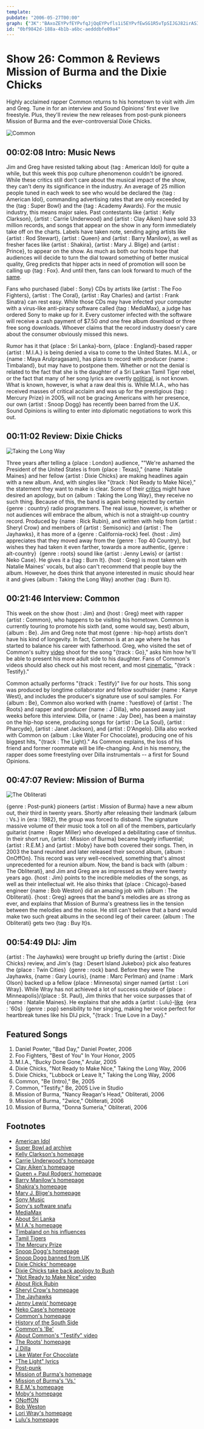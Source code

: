 ```yaml
---
template: 
pubdate: "2006-05-27T00:00"
graph: {"3K":"BAxoZEYPvfEYPvfqJjQqEYPvfls1i5EYPvfEwSG1R5vTpSIJGJ82irASIJGJSIJGJoJrjhBLUeySIJGJ7wXoKSIJGJnjZ6us7l744sWAHnjZ6unjZ6uweioW52Z2InjZ6uINSXOnjZ6u","IE":"hk40IkxL5zKNNdVhk40IBKtdGhk40IPMyaVhk40IBKtdGPMyaV0ZKWnBKtdGBKtdGgMit6X6cfdgMit6JFDELaOUeiaOUeiqoBuxBHm1GgMit6","10A":"","26J":"0eX1O6hKYs0eX1OBKs3v0eX1Oe3XKU97qipe3XKUe0W0je3XKU97qipX6cfdMOJ5ze0W0j97qipBHm1G","2JD":"1fY3tUPzSr1fY3tBMlTx1fY3tkjZaH1fY3tjp1rv1fY3tBKhTWQg02DUPzSrONnSZUPzSr5phrUUPzSrUPzSrkO7lOQg02Djp1rvQg02DkjZaHBKhTWQg02DONnSZQg02DONnSZkO7lO5phrUONnSZ5phrUQg02DQg02DkO7lOKtAfVQg02D9MGtliWLeL"}
id: "0bf9842d-188a-4b1b-a6bc-aedddbfe09a4"
---
```






# Show 26: Common & Reviews Mission of Burma and the Dixie Chicks

Highly acclaimed rapper Common returns to his hometown to visit with Jim and Greg. Tune in for an interview and Sound Opinions' first ever live freestyle. Plus, they'll review the new releases from post-punk pioneers Mission of Burma and the ever-controversial Dixie Chicks.

![Common](https://static.soundopinions.org/images/2006/common.jpg)



## 00:02:08 Intro: Music News

Jim and Greg have resisted talking about {tag : American Idol} for quite a while, but this week this pop culture phenomenon couldn't be ignored. While these critics still don't care about the musical impact of the show, they can't deny its significance in the industry. An average of 25 million people tuned in each week to see who would be declared the {tag : American Idol}, commanding advertising rates that are only exceeded by the {tag : Super Bowl} and the {tag : Academy Awards}. For the music industry, this means major sales. Past contestants like {artist : Kelly Clarkson}, {artist : Carrie Underwood} and {artist : Clay Aiken} have sold 33 million records, and songs that appear on the show in any form immediately take off on the charts. Labels have taken note, sending aging artists like {artist : Rod Stewart}, {artist : Queen} and {artist : Barry Manilow}, as well as fresher faces like {artist : Shakira}, {artist : Mary J. Blige} and {artist : Prince}, to appear on the show. As much as both our hosts hope that audiences will decide to turn the dial toward something of better musical quality, Greg predicts that hipper acts in need of promotion will soon be calling up {tag : Fox}. And until then, fans can look forward to much of the [same](http://www.williamhung.net/).

Fans who purchased {label : Sony} CDs by artists like {artist : The Foo Fighters}, {artist : The Coral}, {artist : Ray Charles} and {artist : Frank Sinatra} can rest easy. While those CDs may have infected your computer with a virus-like anti-piracy software called {tag : MediaMax}, a judge has ordered Sony to make up for it. Every customer infected with the software will receive a cash payment of $7.50 *and* one free album download or three free song downloads. Whoever claims that the record industry doesn'y care about the consumer obviously missed this news.

Rumor has it that {place : Sri Lanka}-born, {place : England}-based rapper {artist : M.I.A.} is being denied a visa to come to the United States. M.I.A., or {name : Maya Arulpragasam}, has plans to record with producer {name : Timbaland}, but may have to postpone them. Whether or not the denial is related to the fact that she is the daughter of a Sri Lankan Tamil Tiger rebel, or the fact that many of her song lyrics are overtly [political](http://www.lyricsmania.com/pull_up_the_people_lyrics_mia.html), is not known. What is known, however, is what a raw deal this is. While M.I.A., who has received masses of critical acclaim and was up for the prestigious {tag : Mercury Prize} in 2005, will not be gracing Americans with her presence, our own {artist : Snoop Dogg} has recently been barred from the U.K. Sound Opinions is willing to enter into diplomatic negotiations to work this out.



## 00:11:02 Review: Dixie Chicks

![Taking the Long Way](https://static.soundopinions.org/assets/26/IE0.jpg)

Three years after telling a {place : London} audience, ""We're ashamed the President of the United States is from {place : Texas}," {name : Natalie Maines} and her fellow {artist : Dixie Chicks} are making headlines again with a new album. And, with singles like "{track : Not Ready to Make Nice}," the statement they want to make is clear. Some of their [critics](http://usatoday30.usatoday.com/news/opinion/editorials/2006-05-25-letters-dixiechicks_x.htm) might have desired an apology, but on {album : Taking the Long Way}, they receive no such thing. Because of this, the band is again being rejected by certain {genre : country} radio programmers. The real issue, however, is whether or not audiences will embrace the album, which is not a straight-up country record. Produced by {name : Rick Rubin}, and written with help from {artist : Sheryl Crow} and members of {artist : Semisonic} and {artist : The Jayhawks}, it has more of a {genre : California-rock} feel. {host : Jim} appreciates that they moved away from the {genre : Top 40 Country}, but wishes they had taken it even farther, towards a more authentic, {genre : alt-country}  {genre : roots} sound like {artist : Jenny Lewis} or {artist : Neko Case}. He gives it a {tag : Burn It}. {host : Greg} is most taken with Natalie Maines' vocals, but also can't recommend that people buy the album. However, he does think that anyone interested in music should hear it and gives {album : Taking the Long Way} another {tag : Burn It}.



## 00:21:46 Interview: Common

This week on the show {host : Jim} and {host : Greg} meet with rapper {artist : Common}, who happens to be visiting his hometown. Common is currently touring to promote his sixth (and, some would say, best) album, {album : Be}. Jim and Greg note that most {genre : hip-hop} artists don't have his kind of longevity. In fact, Common is at an age where he has started to balance his career with fatherhood. Greg, who visited the set of Common's sultry [video](https://www.youtube.com/watch?v=YCe1gC5VaW4&feature=kp) shoot for the song "{track : Go}," asks him how he'll be able to present his more adult side to his daughter. Fans of Common's videos should also check out his most recent, and most [cinematic](https://www.youtube.com/watch?v=CZRH68Ib1Ko), "{track : Testify}."

Common actually performs "{track : Testify}" live for our hosts. This song was produced by longtime collaborator and fellow southsider {name : Kanye West}, and includes the producer's signature use of soul samples. For {album : Be}, Common also worked with {name : ?uestlove} of {artist : The Roots} and rapper and producer {name : J Dilla}, who passed away just weeks before this interview. Dilla, or {name : Jay Dee}, has been a mainstay on the hip-hop scene, producing songs for {artist : De La Soul}, {artist : Pharcyde}, {artist : Janet Jackson}, and {artist : D'Angelo}. Dilla also worked with Common on {album : Like Water For Chocolate}, producing one of his biggest hits, "{track : The Light}." As Common explains, the loss of his friend and former roommate will be life-changing. And in his memory, the rapper does some freestyling over Dilla instrumentals -- a first for Sound Opinions.



## 00:47:07 Review: Mission of Burma

![The Obliterati](https://static.soundopinions.org/assets/26/26J0.jpg)

{genre : Post-punk} pioneers {artist : Mission of Burma} have a new album out, their third in twenty years. Shortly after releasing their landmark {album : Vs.} in {era : 1982}, the group was forced to disband. The signature massive volume of their music took a toll on all of the members, particularly guitarist {name : Roger Miller} who developed a debilitating case of tinnitus. In their short run, {artist : Mission of Burma} became hugely influential; {artist : R.E.M.} and {artist : Moby} have both covered their songs. Then, in 2003 the band reunited and later released their second album, {album : OnOffOn}. This record was very well-received, something that's almost unprecedented for a reunion album. Now, the band is back with {album : The Obliterati}, and Jim and Greg are as impressed as they were twenty years ago. {host : Jim} points to the incredible melodies of the songs, as well as their intellectual wit. He also thinks that {place : Chicago}-based engineer {name : Bob Weston} did an amazing job with {album : The Obliterati}. {host : Greg} agrees that the band's melodies are as strong as ever, and explains that Mission of Burma's greatness lies in the tension between the melodies and the noise. He still can't believe that a band would make two such great albums in the second leg of their career. {album : The Obliterati} gets two {tag : Buy It}s.



## 00:54:49 DIJ: Jim

{artist : The Jayhawks} were brought up briefly during the {artist : Dixie Chicks} review, and Jim's {tag : Desert Island Jukebox} pick also features the {place : Twin Cities}  {genre : rock} band. Before they were The Jayhawks, {name : Gary Louris}, {name : Marc Perlman} and {name : Mark Olson} backed up a fellow {place : Minnesota} singer named {artist : Lori Wray}. While Wray has not achieved a lot of success outside of {place : Minneapolis}/{place : St. Paul}, Jim thinks that her voice surpasses that of {name : Natalie Maines}. He explains that she adds a {artist : Lulu}-[like](http://www.lulu.co.uk/)  {era : '60s}  {genre : pop} sensibility to her singing, making her voice perfect for heartbreak tunes like his DIJ pick, "{track : True Love in a Day}."



## Featured Songs

1. Daniel Powter, "Bad Day," Daniel Powter, 2006
2. Foo Fighters, "Best of You" In Your Honor, 2005
3. M.I.A., "Bucky Done Gone," Arular, 2005
4. Dixie Chicks, "Not Ready to Make Nice," Taking the Long Way, 2006
5. Dixie Chicks, "Lubbock or Leave It," Taking the Long Way, 2006
6. Common, "Be (Intro)," Be, 2005
7. Common, "Testify," Be, 2005 Live in Studio
8. Mission of Burma, "Nancy Reagan's Head," Obliterati, 2006
9. Mission of Burma, "2wice," Obliterati, 2006
10. Mission of Burma, "Donna Sumeria," Obliterati, 2006



## Footnotes

- [American Idol](http://www.americanidol.com/)
- [Super Bowl ad archive](http://superbowl-ads.com/article_archive/)
- [Kelly Clarkson's homepage](http://www.kellyclarkson.com/)
- [Carrie Underwood's homepage](http://www.carrieunderwoodofficial.com/)
- [Clay Aiken's homepage](http://www.clayaiken.com/)
- [Queen + Paul Rodgers' homepage](http://www.queenpluspaulrodgers.com/)
- [Barry Manilow's homepage](http://www.barrynet.com/)
- [Shakira's homepage](http://www.shakira.com/)
- [Mary J. Blige's homepage](http://www.maryjblige.com/)
- [Sony Music](http://www.sonymusic.com/)
- [Sony's software snafu](http://archive.wired.com/science/discoveries/news/2005/11/69467)
- [MediaMax](http://mediamax.streamload.com/)
- [About Sri Lanka](http://news.bbc.co.uk/2/hi/south_asia/country_profiles/1168427.stm)
- [M.I.A.'s homepage](http://www.miauk.com/)
- [Timbaland on his influences](http://www.npr.org/templates/story/story.php?storyId=1964725)
- [Tamil Tigers](http://news.bbc.co.uk/2/hi/south_asia/526407.stm)
- [The Mercury Prize](https://www.mercuryprize.com/)
- [Snoop Dogg's homepage](http://www.snoopdogg.com/)
- [Snoop Dogg banned from UK](http://en.wikipedia.org/wiki/List_of_people_banned_from_entering_the_United_Kingdom#Individuals_previously_banned_or_refused_entry)
- [Dixie Chicks' homepage](http://www.dixiechicks.com/)
- [Dixie Chicks take back apology to Bush](http://www.time.com/time/archive/preview/0,10987,1196419,00.html)
- ["Not Ready to Make Nice" video](http://www.youtube.com/watch?v=fwc5YSAc-7g)
- [About Rick Rubin](http://www.mtv.com/bands/r/rubin_rick/news_feature_040503/)
- [Sheryl Crow's homepage](http://www.sherylcrow.com/)
- [The Jayhawks](http://www.allmusic.com/artist/the-jayhawks-mn0000089018)
- [Jenny Lewis' homepage](http://www.jennylewis.com/)
- [Neko Case's homepage](http://www.nekocase.com/)
- [Common's homepage](http://www.thinkcommon.com/)
- [History of the South Side](http://www.encyclopedia.chicagohistory.org/pages/1177.html)
- [Common's 'Be'](http://www.metacritic.com/music/artists/common/be?q=be)
- [About Common's "Testify" video](http://popwatch.ew.com/2005/10/13/order_in_the_co/)
- [The Roots' homepage](http://www.theroots.com/)
- [J Dilla](http://www.allmusic.com/artist/j-dilla-mn0000428126)
- [Like Water For Chocolate](http://www.amazon.com/gp/product/B00004S51H/102-8536233-5031327?v=glance&n=5174)
- ["The Light" lyrics](http://www.goldlyrics.com/song_lyrics/common/like_water_for_chocolate/the_light/)
- [Post-punk](http://en.wikipedia.org/wiki/Post-punk)
- [Mission of Burma's homepage](http://www.missionofburma.com/)
- [Mission of Burma's 'Vs.'](http://en.wikipedia.org/wiki/Vs._(Mission_of_Burma_album))
- [R.E.M.'s homepage](http://www.remhq.com/)
- [Moby's homepage](http://www.moby.com/)
- [ONoffON](http://www.metacritic.com/music/artists/missionofburma/onoffon?q=onoffon)
- [Bob Weston](http://www.allmusic.com/cg/amg.dll?p=amg&token=ADFEAEE47C19DC4FA87520D69D3D4DC7FA7FFB07D063FD831F29461BDFBA3C54DD5F26B904A595C8AEF87CAB7BAFFF28E85B0ED9CBEF5CFED5765D40&sql=11:8c1tk65xlkrw)
- [Lori Wray's homepage](http://loriwray.tripod.com/)
- [Lulu's homepage](http://www.lulu.co.uk/)